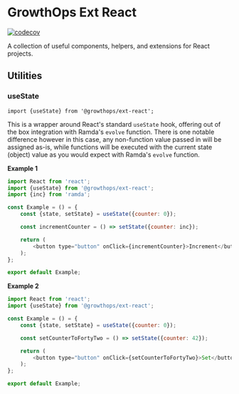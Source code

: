 # GrowthOps Ext React

[![codecov](https://codecov.io/gh/growthops-digital/ext-react/branch/main/graph/badge.svg?token=4ECGIC3SDY)](https://codecov.io/gh/growthops-digital/ext-react)

A collection of useful components, helpers, and extensions for React projects.

## Utilities

### useState
`import {useState} from '@growthops/ext-react';`

This is a wrapper around React's standard `useState` hook, offering out of the box integration with Ramda's `evolve` function. There is one notable difference however in this case, any non-function value passed in will be assigned as-is, while functions will be executed with the current state (object) value as you would expect with Ramda's `evolve` function.

**Example 1**
```js
import React from 'react';
import {useState} from '@growthops/ext-react';
import {inc} from 'ramda';

const Example = () = {
	const {state, setState} = useState({counter: 0});

	const incrementCounter = () => setState({counter: inc});

	return (
		<button type="button" onClick={incrementCounter}>Increment</button>
	);
};

export default Example;
```

**Example 2**
```js
import React from 'react';
import {useState} from '@growthops/ext-react';

const Example = () = {
	const {state, setState} = useState({counter: 0});

	const setCounterToFortyTwo = () => setState({counter: 42});

	return (
		<button type="button" onClick={setCounterToFortyTwo}>Set</button>
	);
};

export default Example;
```
